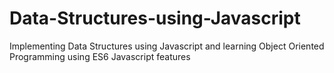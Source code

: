 # Data-Structures-using-Javascript
Implementing Data Structures using Javascript and learning Object Oriented Programming using ES6 Javascript features
